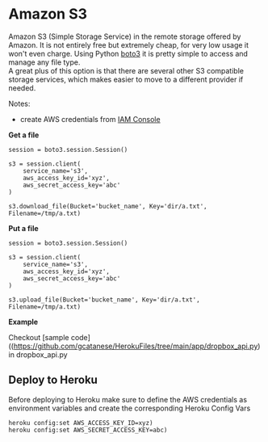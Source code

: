 # Amazon S3

Amazon S3 (Simple Storage Service) in the remote storage offered by Amazon. It is not entirely free but extremely cheap, 
for very low usage it won't even charge.
Using Python [boto3](https://boto3.amazonaws.com/v1/documentation/api/latest/index.html) it is pretty simple to
access and manage any file type.   
A great plus of this option is that there are several other S3 compatible storage services, which makes easier
to move to a different provider if needed. 

Notes:
* create AWS credentials from [IAM Console](https://console.aws.amazon.com/iam/home#/home) 

**Get a file**
```
session = boto3.session.Session()

s3 = session.client(
    service_name='s3',
    aws_access_key_id='xyz',
    aws_secret_access_key='abc'
)

s3.download_file(Bucket='bucket_name', Key='dir/a.txt', Filename=/tmp/a.txt)
```

**Put a file**
```
session = boto3.session.Session()

s3 = session.client(
    service_name='s3',
    aws_access_key_id='xyz',
    aws_secret_access_key='abc'
)

s3.upload_file(Bucket='bucket_name', Key='dir/a.txt', Filename=/tmp/a.txt)
```


**Example**

Checkout [sample code]((https://github.com/gcatanese/HerokuFiles/tree/main/app/dropbox_api.py) in dropbox_api.py

## Deploy to Heroku

Before deploying to Heroku make sure to define the AWS credentials as environment variables and create the corresponding Heroku Config Vars
```
heroku config:set AWS_ACCESS_KEY_ID=xyz)
heroku config:set AWS_SECRET_ACCESS_KEY=abc)
```




